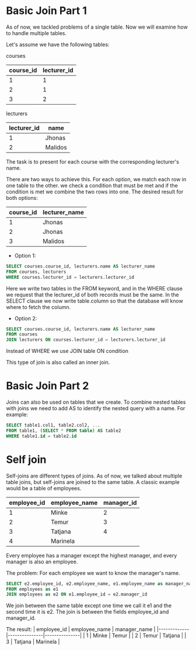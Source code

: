 # Basic Join Part 1


As of now, we tackled problems of a single table. Now we will examine how to handle multiple tables.

Let's assume we have the following tables:

courses

| course_id | lecturer_id |
|-----------|-------------|
| 1         | 1           |
| 2         | 1           |
| 3         | 2           |

lecturers

| lecturer_id | name   |
|-------------|--------|
| 1           | Jhonas |
| 2           | Malidos|

The task is to present for each course with the corresponding lecturer's name.

There are two ways to achieve this. For each option, we match each row in one table to the other. we check a condition that must be met and if the condition is met we combine the two rows into one. The desired result for both options:

| course_id | lecturer_name |
|-----------|---------------|
| 1         | Jhonas        |
| 2         | Jhonas        |
| 3         | Malidos       |

- Option 1:
```sql
SELECT courses.course_id, lecturers.name AS lecturer_name
FROM courses, lecturers
WHERE courses.lecturer_id = lecturers.lecturer_id
```
Here we write two tables in the FROM keyword, and in the WHERE clause we request that the lecturer_id of both records must be the same. In the SELECT clause we now write table.column so that the database will know where to fetch the column.

- Option 2:
```sql
SELECT courses.course_id, lecturers.name AS lecturer_name
FROM courses
JOIN lecturers ON courses.lecturer_id = lecturers.lecturer_id
```
Instead of WHERE we use JOIN table ON condition

This type of join is also called an inner join.

# Basic Join Part 2


Joins can also be used on tables that we create. To combine nested tables with joins we need to add AS to identify the nested query with a name. For example:
```sql
SELECT table1.col1, table2.col2, ...
FROM table1, (SELECT * FROM table) AS table2
WHERE table1.id = table2.id
```
# Self join


Self-joins are different types of joins. As of now, we talked about multiple table joins, but self-joins are joined to the same table. A classic example would be a table of employees.

| employee_id | employee_name | manager_id |
|-------------|---------------|------------|
| 1           | Minke         | 2          |
| 2           | Temur         | 3          |
| 3           | Tatjana       | 4          |
| 4           | Marinela      |            |
Every employee has a manager except the highest manager, and every manager is also an employee.

The problem: For each employee we want to know the manager's name.
```sql
SELECT e2.employee_id, e2.employee_name, e1.employee_name as manager_name
FROM employees as e1
JOIN employees as e2 ON e1.employee_id = e2.manager_id
```
We join between the same table except one time we call it e1 and the second time it is e2. The join is between the fields employee_id and manager_id.

The result:
| employee_id | employee_name | manager_name |
|-------------|---------------|---------------|
| 1           | Minke         | Temur         |
| 2           | Temur         | Tatjana       |
| 3           | Tatjana       | Marinela      |

